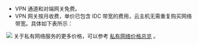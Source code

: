 - VPN 通道和对端网关免费。
- VPN 网关按月收费，单价已包含 IDC 带宽的费用，云主机无需重复购买网络带宽。具体如下表所示：

![](http://imgcache.tce.fsphere.cn/static/mc.qcloudimg.com/static/img/eb12301a61189d98cc920a39d3b2e9ae/image.png)
关于私有网络服务的更多价格，可以参考 [私有网络价格总览](http://tce.fsphere.cn/doc/product/215/3079) 。
